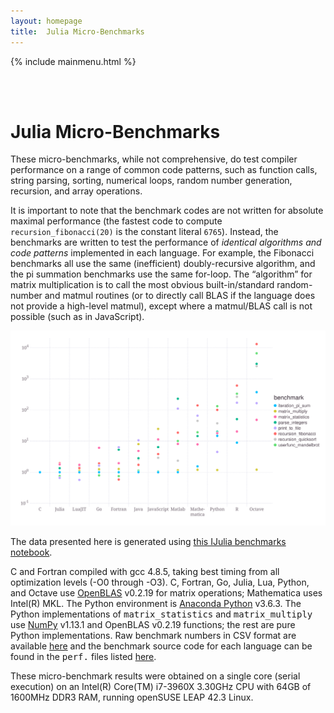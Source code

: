 ```yaml
---
layout: homepage
title:  Julia Micro-Benchmarks
---
```


{% include mainmenu.html %}

<br>
<br>

<div class = "container">

<h1 id="julia-micro-benchmarks">Julia Micro-Benchmarks</h1>

<p>These micro-benchmarks, while not comprehensive, do test compiler
performance on a range of common code patterns, such as function
calls, string parsing, sorting, numerical loops, random number
generation, recursion, and array operations.</p>

<p>It is important to note that the benchmark codes are not written for
absolute maximal performance (the fastest code to compute
<code class="highlighter-rouge">recursion_fibonacci(20)</code> is the constant literal <code class="highlighter-rouge">6765</code>).  Instead,
the benchmarks are written to test the performance of <em>identical
algorithms and code patterns</em> implemented in each language.  For
example, the Fibonacci benchmarks all use the same (inefficient)
doubly-recursive algorithm, and the pi summation benchmarks use the
same for-loop.  The “algorithm” for matrix multiplication is to call
the most obvious built-in/standard random-number and matmul routines
(or to directly call BLAS if the language does not provide a
high-level matmul), except where a matmul/BLAS call is not possible
(such as in JavaScript).</p>

<img src="/images/benchmarks.svg">

<p>The data presented here is generated using <a href="http://nbviewer.ipython.org/url/julialang.org/benchmarks/benchmarks.ipynb">
this IJulia benchmarks notebook</a>.</p>

<p>C and Fortran compiled with gcc 4.8.5, taking best timing from all
optimization levels (-O0 through -O3).  C, Fortran, Go, Julia, Lua,
Python, and Octave use <a href="https://github.com/xianyi/OpenBLAS">OpenBLAS</a> v0.2.19 for
matrix operations; Mathematica uses Intel(R) MKL.  The Python
environment is <a href="https://anaconda.org/anaconda/python">Anaconda
Python</a> v3.6.3.  The Python implementations of
<tt>matrix_statistics</tt> and <tt>matrix_multiply</tt> use <a href="http://www.numpy.org/">NumPy</a> v1.13.1 and OpenBLAS v0.2.19
functions; the rest are pure Python implementations. Raw benchmark
numbers in CSV format are available <a href="/benchmarks/benchmarks.csv">here</a> and the
benchmark source code for each language can be found in the <tt>perf.</tt>
files listed <a href="https://github.com/JuliaLang/Microbenchmarks">here</a>.</p>

<p>These micro-benchmark results were obtained on a single core (serial
execution) on an Intel(R) Core(TM) i7-3960X 3.30GHz CPU with 64GB of
1600MHz DDR3 RAM, running openSUSE LEAP 42.3 Linux.</p>


</div>
